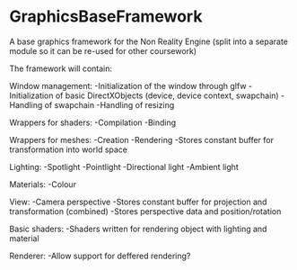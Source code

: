# GraphicsBaseFramework
A base graphics framework for the Non Reality Engine (split into a separate module so it can be re-used for other coursework)

The framework will contain:

Window management:
	-Initialization of the window through glfw
	-Initialization of basic DirectXObjects (device, device context, swapchain)
	-Handling of swapchain
	-Handling of resizing

Wrappers for shaders:
	-Compilation
	-Binding

Wrappers for meshes:
	-Creation
	-Rendering
	-Stores constant buffer for transformation into world space
	
Lighting:
	-Spotlight
	-Pointlight
	-Directional light
	-Ambient light

Materials:
	-Colour

View:
	-Camera perspective
	-Stores constant buffer for projection and transformation (combined)
	-Stores perspective data and position/rotation

Basic shaders:
	-Shaders written for rendering object with lighting and material

Renderer:
	-Allow support for deffered rendering?
